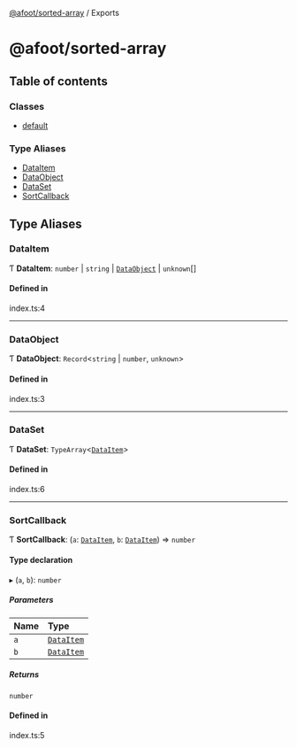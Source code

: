 [@afoot/sorted-array](README.md) / Exports

# @afoot/sorted-array

## Table of contents

### Classes

- [default](classes/default.md)

### Type Aliases

- [DataItem](modules.md#dataitem)
- [DataObject](modules.md#dataobject)
- [DataSet](modules.md#dataset)
- [SortCallback](modules.md#sortcallback)

## Type Aliases

### DataItem

Ƭ **DataItem**: `number` \| `string` \| [`DataObject`](modules.md#dataobject) \| `unknown`[]

#### Defined in

index.ts:4

___

### DataObject

Ƭ **DataObject**: `Record`<`string` \| `number`, `unknown`\>

#### Defined in

index.ts:3

___

### DataSet

Ƭ **DataSet**: `TypeArray`<[`DataItem`](modules.md#dataitem)\>

#### Defined in

index.ts:6

___

### SortCallback

Ƭ **SortCallback**: (`a`: [`DataItem`](modules.md#dataitem), `b`: [`DataItem`](modules.md#dataitem)) => `number`

#### Type declaration

▸ (`a`, `b`): `number`

##### Parameters

| Name | Type |
| :------ | :------ |
| `a` | [`DataItem`](modules.md#dataitem) |
| `b` | [`DataItem`](modules.md#dataitem) |

##### Returns

`number`

#### Defined in

index.ts:5
